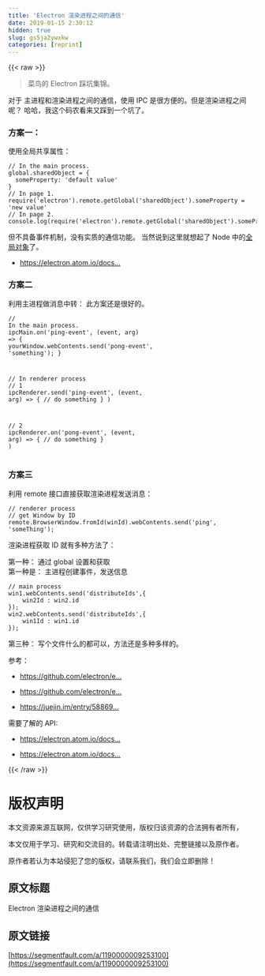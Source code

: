 ```yaml
---
title: 'Electron 渲染进程之间的通信' 
date: 2019-01-15 2:30:12
hidden: true
slug: gs5ja2ywxkw
categories: [reprint]
---
```


{{< raw >}}

                    
<blockquote><p>菜鸟的 Electron 踩坑集锦。</p></blockquote>
<p>对于 主进程和渲染进程之间的通信，使用 IPC 是很方便的。但是渲染进程之间呢？ 哈哈，我这个码农看来又踩到一个坑了。</p>
<h3 id="articleHeader0">方案一：</h3>
<p>使用全局共享属性：</p>
<div class="widget-codetool" style="display:none;">
      <div class="widget-codetool--inner">
      <span class="selectCode code-tool" data-toggle="tooltip" data-placement="top" title="" data-original-title="全选"></span>
      <span type="button" class="copyCode code-tool" data-toggle="tooltip" data-placement="top" data-clipboard-text="// In the main process.
global.sharedObject = {
  someProperty: 'default value'
}
// In page 1.
require('electron').remote.getGlobal('sharedObject').someProperty = 'new value'
// In page 2.
console.log(require('electron').remote.getGlobal('sharedObject').someProperty)" title="" data-original-title="复制"></span>
      <span type="button" class="saveToNote code-tool" data-toggle="tooltip" data-placement="top" title="" data-original-title="放进笔记"></span>
      </div>
      </div><pre class="javascript hljs"><code class="js"><span class="hljs-comment">// In the main process.</span>
global.sharedObject = {
  <span class="hljs-attr">someProperty</span>: <span class="hljs-string">'default value'</span>
}
<span class="hljs-comment">// In page 1.</span>
<span class="hljs-built_in">require</span>(<span class="hljs-string">'electron'</span>).remote.getGlobal(<span class="hljs-string">'sharedObject'</span>).someProperty = <span class="hljs-string">'new value'</span>
<span class="hljs-comment">// In page 2.</span>
<span class="hljs-built_in">console</span>.log(<span class="hljs-built_in">require</span>(<span class="hljs-string">'electron'</span>).remote.getGlobal(<span class="hljs-string">'sharedObject'</span>).someProperty)</code></pre>
<p>但不具备事件机制，没有实质的通信功能。 当然说到这里就想起了 Node 中的<a href="https://nodejs.org/api/globals.html" rel="nofollow noreferrer" target="_blank">全局对象</a>了。</p>
<ul><li><p><a href="https://electron.atom.io/docs/faq/#how-to-share-data-between-web-pages" rel="nofollow noreferrer" target="_blank">https://electron.atom.io/docs...</a></p></li></ul>
<h3 id="articleHeader1">方案二</h3>
<p>利用主进程做消息中转： 此方案还是很好的。</p>
<div class="widget-codetool" style="display:none;">
      <div class="widget-codetool--inner">
      <span class="selectCode code-tool" data-toggle="tooltip" data-placement="top" title="" data-original-title="全选"></span>
      <span type="button" class="copyCode code-tool" data-toggle="tooltip" data-placement="top" data-clipboard-text="// In the main process.
ipcMain.on('ping-event', (event, arg) => {
  yourWindow.webContents.send('pong-event', 'something');
}

// In renderer process
// 1
ipcRenderer.send('ping-event', (event, arg) => {
    // do something
  }
)

// 2
ipcRenderer.on('pong-event', (event, arg) => {
    // do something
  }
)" title="" data-original-title="复制"></span>
      <span type="button" class="saveToNote code-tool" data-toggle="tooltip" data-placement="top" title="" data-original-title="放进笔记"></span>
      </div>
      </div><pre class="javascript hljs"><code class="js"><span class="hljs-comment">// In the main process.</span>
ipcMain.on(<span class="hljs-string">'ping-event'</span>, (event, arg) =&gt; {
  yourWindow.webContents.send(<span class="hljs-string">'pong-event'</span>, <span class="hljs-string">'something'</span>);
}

<span class="hljs-comment">// In renderer process</span>
<span class="hljs-comment">// 1</span>
ipcRenderer.send(<span class="hljs-string">'ping-event'</span>, (event, arg) =&gt; {
    <span class="hljs-comment">// do something</span>
  }
)

<span class="hljs-comment">// 2</span>
ipcRenderer.on(<span class="hljs-string">'pong-event'</span>, (event, arg) =&gt; {
    <span class="hljs-comment">// do something</span>
  }
)</code></pre>
<h3 id="articleHeader2">方案三</h3>
<p>利用 remote 接口直接获取渲染进程发送消息：</p>
<div class="widget-codetool" style="display:none;">
      <div class="widget-codetool--inner">
      <span class="selectCode code-tool" data-toggle="tooltip" data-placement="top" title="" data-original-title="全选"></span>
      <span type="button" class="copyCode code-tool" data-toggle="tooltip" data-placement="top" data-clipboard-text="// renderer process
// get Window by ID
remote.BrowserWindow.fromId(winId).webContents.send('ping', 'someThing');" title="" data-original-title="复制"></span>
      <span type="button" class="saveToNote code-tool" data-toggle="tooltip" data-placement="top" title="" data-original-title="放进笔记"></span>
      </div>
      </div><pre class="javascript hljs"><code class="js"><span class="hljs-comment">// renderer process</span>
<span class="hljs-comment">// get Window by ID</span>
remote.BrowserWindow.fromId(winId).webContents.send(<span class="hljs-string">'ping'</span>, <span class="hljs-string">'someThing'</span>);</code></pre>
<p>渲染进程获取 ID 就有多种方法了：</p>
<p>第一种： 通过 global 设置和获取<br>第一种是： 主进程创建事件，发送信息</p>
<div class="widget-codetool" style="display:none;">
      <div class="widget-codetool--inner">
      <span class="selectCode code-tool" data-toggle="tooltip" data-placement="top" title="" data-original-title="全选"></span>
      <span type="button" class="copyCode code-tool" data-toggle="tooltip" data-placement="top" data-clipboard-text="// main process
win1.webContents.send('distributeIds',{
    win2Id : win2.id
});
win2.webContents.send('distributeIds',{
    win1Id : win1.id
});" title="" data-original-title="复制"></span>
      <span type="button" class="saveToNote code-tool" data-toggle="tooltip" data-placement="top" title="" data-original-title="放进笔记"></span>
      </div>
      </div><pre class="hljs groovy"><code><span class="hljs-comment">// main process</span>
win1.webContents.send(<span class="hljs-string">'distributeIds'</span>,{
    <span class="hljs-string">win2Id :</span> win2.id
});
win2.webContents.send(<span class="hljs-string">'distributeIds'</span>,{
    <span class="hljs-string">win1Id :</span> win1.id
});</code></pre>
<p>第三种： 写个文件什么的都可以，方法还是多种多样的。</p>
<p>参考：</p>
<ul>
<li><p><a href="https://github.com/electron/electron/issues/7193" rel="nofollow noreferrer" target="_blank">https://github.com/electron/e...</a></p></li>
<li><p><a href="https://github.com/electron/electron/issues/4790" rel="nofollow noreferrer" target="_blank">https://github.com/electron/e...</a></p></li>
<li><p><a href="https://juejin.im/entry/58869b3f8d6d810058d46135" rel="nofollow noreferrer" target="_blank">https://juejin.im/entry/58869...</a></p></li>
</ul>
<p>需要了解的 API:</p>
<ul>
<li><p><a href="https://electron.atom.io/docs/api/ipc-main/" rel="nofollow noreferrer" target="_blank">https://electron.atom.io/docs...</a></p></li>
<li><p><a href="https://electron.atom.io/docs/api/web-contents/" rel="nofollow noreferrer" target="_blank">https://electron.atom.io/docs...</a></p></li>
</ul>

                
{{< /raw >}}

# 版权声明
本文资源来源互联网，仅供学习研究使用，版权归该资源的合法拥有者所有，

本文仅用于学习、研究和交流目的。转载请注明出处、完整链接以及原作者。

原作者若认为本站侵犯了您的版权，请联系我们，我们会立即删除！

## 原文标题
Electron 渲染进程之间的通信

## 原文链接
[https://segmentfault.com/a/1190000009253100](https://segmentfault.com/a/1190000009253100)

